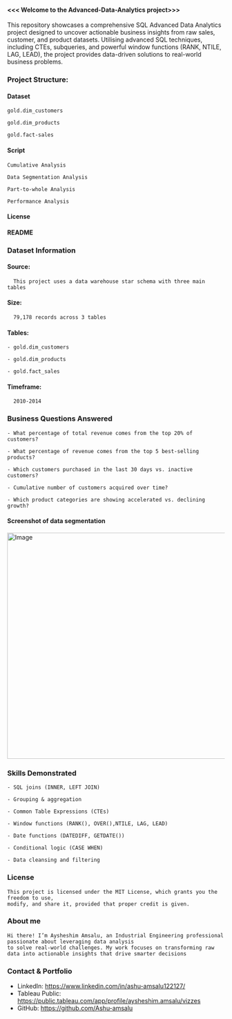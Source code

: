 
#### <<< Welcome to the Advanced-Data-Analytics project>>>
This repository showcases a comprehensive SQL Advanced Data Analytics project designed to uncover actionable business insights from raw sales, customer, and product datasets. Utilising advanced SQL techniques, including CTEs, subqueries, and powerful window functions (RANK, NTILE, LAG, LEAD), the project provides data-driven solutions to real-world business problems.

### Project Structure: 
  #### Dataset
  
    gold.dim_customers
    
    gold.dim_products 
    
    gold.fact-sales 
    
  #### Script
  
    Cumulative Analysis
    
    Data Segmentation Analysis
    
    Part-to-whole Analysis
    
    Performance Analysis
#### License
#### README

### Dataset Information
  #### Source:  
  
      This project uses a data warehouse star schema with three main tables
  
  #### Size:  
  
      79,178 records across 3 tables
  
  #### Tables: 
  
    - gold.dim_customers 
    
    - gold.dim_products
    
    - gold.fact_sales                       
  #### Timeframe: 
  
      2010-2014
### Business Questions Answered

    - What percentage of total revenue comes from the top 20% of customers?
      
    - What percentage of revenue comes from the top 5 best-selling products?
      
    - Which customers purchased in the last 30 days vs. inactive customers?
      
    - Cumulative number of customers acquired over time?
    	
    - Which product categories are showing accelerated vs. declining growth?
    
 #### Screenshot of data segmentation
 
  <img width="733" height="523" alt="Image" src="https://github.com/user-attachments/assets/90874338-6d0f-4032-8bc7-ff120ece68eb" />
  
### Skills Demonstrated

    - SQL joins (INNER, LEFT JOIN)
    
    - Grouping & aggregation
    
    - Common Table Expressions (CTEs)
    
    - Window functions (RANK(), OVER(),NTILE, LAG, LEAD)
    
    - Date functions (DATEDIFF, GETDATE())
    
    - Conditional logic (CASE WHEN)
    
    - Data cleansing and filtering

### License

    This project is licensed under the MIT License, which grants you the freedom to use,
    modify, and share it, provided that proper credit is given.
### About me

    Hi there! I’m Aysheshim Amsalu, an Industrial Engineering professional passionate about leveraging data analysis 
    to solve real-world challenges. My work focuses on transforming raw data into actionable insights that drive smarter decisions
### Contact & Portfolio
  - LinkedIn: https://www.linkedin.com/in/ashu-amsalu122127/
  - Tableau Public:  https://public.tableau.com/app/profile/aysheshim.amsalu/vizzes
  - GitHub: https://github.com/Ashu-amsalu

